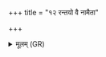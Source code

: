 +++
title = "१२ रन्तयो वै नामैता"

+++
<details><summary>मूलम् (GR)</summary>

रन्तयो वै नामैता आपो य स्त्रियस्  
तासां कामो ऽधिपतिः ।  
यो वा एता रन्तीर् आपो वेद कामम् अधिपतिम् ।  
रमन्ते अस्मिन् रमणीयो भवति काम इव स्त्रीणाम्  
अधिपतिः (…) ॥ +++(see 1e)+++
</details>